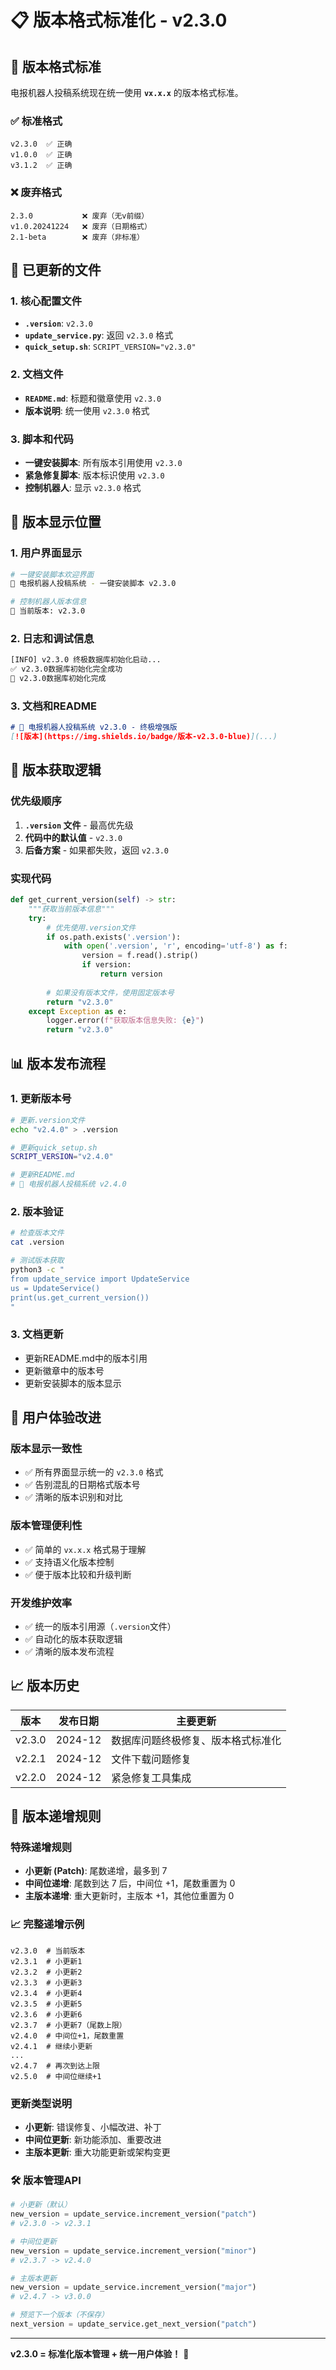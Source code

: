 # 📋 版本格式标准化 - v2.3.0

## 🎯 版本格式标准

电报机器人投稿系统现在统一使用 **`vx.x.x`** 的版本格式标准。

### ✅ 标准格式
```
v2.3.0  ✅ 正确
v1.0.0  ✅ 正确
v3.1.2  ✅ 正确
```

### ❌ 废弃格式
```
2.3.0           ❌ 废弃（无v前缀）
v1.0.20241224   ❌ 废弃（日期格式）
2.1-beta        ❌ 废弃（非标准）
```

## 📂 已更新的文件

### 1. 核心配置文件
- **`.version`**: `v2.3.0`
- **`update_service.py`**: 返回 `v2.3.0` 格式
- **`quick_setup.sh`**: `SCRIPT_VERSION="v2.3.0"`

### 2. 文档文件
- **`README.md`**: 标题和徽章使用 `v2.3.0`
- **版本说明**: 统一使用 `v2.3.0` 格式

### 3. 脚本和代码
- **一键安装脚本**: 所有版本引用使用 `v2.3.0`
- **紧急修复脚本**: 版本标识使用 `v2.3.0`
- **控制机器人**: 显示 `v2.3.0` 格式

## 🎯 版本显示位置

### 1. 用户界面显示
```bash
# 一键安装脚本欢迎界面
🤖 电报机器人投稿系统 - 一键安装脚本 v2.3.0

# 控制机器人版本信息
📱 当前版本: v2.3.0
```

### 2. 日志和调试信息
```bash
[INFO] v2.3.0 终极数据库初始化启动...
✅ v2.3.0数据库初始化完全成功
🎉 v2.3.0数据库初始化完成
```

### 3. 文档和README
```markdown
# 🤖 电报机器人投稿系统 v2.3.0 - 终极增强版
[![版本](https://img.shields.io/badge/版本-v2.3.0-blue)](...)
```

## 🔄 版本获取逻辑

### 优先级顺序
1. **`.version` 文件** - 最高优先级
2. **代码中的默认值** - `v2.3.0`
3. **后备方案** - 如果都失败，返回 `v2.3.0`

### 实现代码
```python
def get_current_version(self) -> str:
    """获取当前版本信息"""
    try:
        # 优先使用.version文件
        if os.path.exists('.version'):
            with open('.version', 'r', encoding='utf-8') as f:
                version = f.read().strip()
                if version:
                    return version
        
        # 如果没有版本文件，使用固定版本号
        return "v2.3.0"
    except Exception as e:
        logger.error(f"获取版本信息失败: {e}")
        return "v2.3.0"
```

## 📊 版本发布流程

### 1. 更新版本号
```bash
# 更新.version文件
echo "v2.4.0" > .version

# 更新quick_setup.sh
SCRIPT_VERSION="v2.4.0"

# 更新README.md
# 🤖 电报机器人投稿系统 v2.4.0
```

### 2. 版本验证
```bash
# 检查版本文件
cat .version

# 测试版本获取
python3 -c "
from update_service import UpdateService
us = UpdateService()
print(us.get_current_version())
"
```

### 3. 文档更新
- 更新README.md中的版本引用
- 更新徽章中的版本号
- 更新安装脚本的版本显示

## 🎯 用户体验改进

### 版本显示一致性
- ✅ 所有界面显示统一的 `v2.3.0` 格式
- ✅ 告别混乱的日期格式版本号
- ✅ 清晰的版本识别和对比

### 版本管理便利性
- ✅ 简单的 `vx.x.x` 格式易于理解
- ✅ 支持语义化版本控制
- ✅ 便于版本比较和升级判断

### 开发维护效率
- ✅ 统一的版本引用源（`.version`文件）
- ✅ 自动化的版本获取逻辑
- ✅ 清晰的版本发布流程

## 📈 版本历史

| 版本 | 发布日期 | 主要更新 |
|------|----------|----------|
| v2.3.0 | 2024-12 | 数据库问题终极修复、版本格式标准化 |
| v2.2.1 | 2024-12 | 文件下载问题修复 |
| v2.2.0 | 2024-12 | 紧急修复工具集成 |

## 🔮 版本递增规则

### 特殊递增规则
- **小更新 (Patch)**: 尾数递增，最多到 7
- **中间位递增**: 尾数到达 7 后，中间位 +1，尾数重置为 0
- **主版本递增**: 重大更新时，主版本 +1，其他位重置为 0

### 📈 完整递增示例
```
v2.3.0  # 当前版本
v2.3.1  # 小更新1
v2.3.2  # 小更新2
v2.3.3  # 小更新3
v2.3.4  # 小更新4
v2.3.5  # 小更新5
v2.3.6  # 小更新6
v2.3.7  # 小更新7（尾数上限）
v2.4.0  # 中间位+1，尾数重置
v2.4.1  # 继续小更新
...
v2.4.7  # 再次到达上限
v2.5.0  # 中间位继续+1
```

### 更新类型说明
- **小更新**: 错误修复、小幅改进、补丁
- **中间位更新**: 新功能添加、重要改进
- **主版本更新**: 重大功能更新或架构变更

### 🛠️ 版本管理API
```python
# 小更新（默认）
new_version = update_service.increment_version("patch")
# v2.3.0 -> v2.3.1

# 中间位更新
new_version = update_service.increment_version("minor") 
# v2.3.7 -> v2.4.0

# 主版本更新
new_version = update_service.increment_version("major")
# v2.4.7 -> v3.0.0

# 预览下一个版本（不保存）
next_version = update_service.get_next_version("patch")
```

---

**v2.3.0 = 标准化版本管理 + 统一用户体验！** 🚀